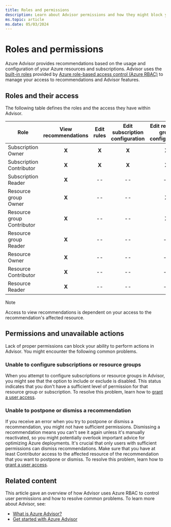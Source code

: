```yaml
---
title: Roles and permissions 
description: Learn about Advisor permissions and how they might block your ability to configure subscriptions or postpone or dismiss recommendations.
ms.topic: article
ms.date: 05/03/2024
---
```


# Roles and permissions

Azure Advisor provides recommendations based on the usage and configuration of your Azure resources and subscriptions. Advisor uses the [built-in roles](../role-based-access-control/built-in-roles.md) provided by [Azure role-based access control (Azure RBAC)](../role-based-access-control/overview.md) to manage your access to recommendations and Advisor features. 

## Roles and their access

The following table defines the roles and the access they have within Advisor.

| Role | View recommendations | Edit rules | Edit subscription configuration | Edit resource group configuration| Dismiss and postpone recommendations|
|---|:---:|:---:|:---:|:---:|:---:|
|Subscription Owner|**X**|**X**|**X**|**X**|**X**|
|Subscription Contributor|**X**|**X**|**X**|**X**|**X**|
|Subscription Reader|**X**|--|--|--|--|
|Resource group Owner|**X**|--|--|**X**|**X**|
|Resource group Contributor|**X**|--|--|**X**|**X**|
|Resource group Reader|**X**|--|--|--|--|
|Resource Owner|**X**|--|--|--|**X**|
|Resource Contributor|**X**|--|--|--|**X**|
|Resource Reader|**X**|--|--|--|--|

> [!NOTE]
> Access to view recommendations is dependent on your access to the recommendation's affected resource.

## Permissions and unavailable actions

Lack of proper permissions can block your ability to perform actions in Advisor. You might encounter the following common problems.

### Unable to configure subscriptions or resource groups

When you attempt to configure subscriptions or resource groups in Advisor, you might see that the option to include or exclude is disabled. This status indicates that you don't have a sufficient level of permission for that resource group or subscription. To resolve this problem, learn how to [grant a user access](../role-based-access-control/quickstart-assign-role-user-portal.md).

### Unable to postpone or dismiss a recommendation

If you receive an error when you try to postpone or dismiss a recommendation, you might not have sufficient permissions. Dismissing a recommendation means you can't see it again unless it's manually reactivated, so you might potentially overlook important advice for optimizing Azure deployments. It's crucial that only users with sufficient permissions can dismiss recommendations. Make sure that you have at least Contributor access to the affected resource of the recommendation that you want to postpone or dismiss. To resolve this problem, learn how to [grant a user access](../role-based-access-control/quickstart-assign-role-user-portal.md).

## Related content

This article gave an overview of how Advisor uses Azure RBAC to control user permissions and how to resolve common problems. To learn more about Advisor, see:

- [What is Azure Advisor?](./advisor-overview.md)
- [Get started with Azure Advisor](./advisor-get-started.md)
